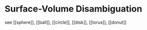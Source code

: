 # Surface-Volume Disambiguation

see [[sphere]], [[ball]], [[circle]], [[disk]], [[torus]], [[donut]]

